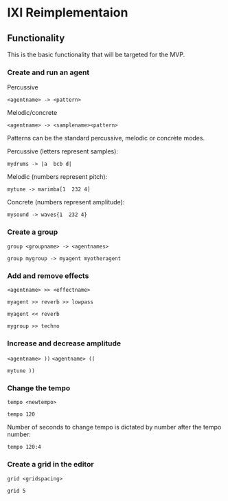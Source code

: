 # IXI Reimplementaion

## Functionality

This is the basic functionality that will be targeted for the MVP.

### Create and run an agent

Percussive

`<agentname> -> <pattern>`


Melodic/concrete

`<agentname> -> <samplename><pattern>`


Patterns can be the standard percussive, melodic or concrète modes.

Percussive (letters represent samples):

```
mydrums -> |a  bcb d|
```

Melodic (numbers represent pitch):

```
mytune -> marimba[1  232 4]
```

Concrete (numbers represent amplitude):

```
mysound -> waves{1  232 4}
```
### Create a group

`group <groupname> -> <agentnames>`

`group mygroup -> myagent myotheragent`

### Add and remove effects

`<agentname> >> <effectname>`

```
myagent >> reverb >> lowpass

myagent << reverb
```
`mygroup >> techno`

### Increase and decrease amplitude

`<agentname> ))`
`<agentname> ((`

```
mytune ))
```

### Change the tempo

`tempo <newtempo>`

```
tempo 120
```
Number of seconds to change tempo is dictated by number after the tempo number:

```
tempo 120:4
```

### Create a grid in the editor

`grid <gridspacing>`

```
grid 5
```

###
